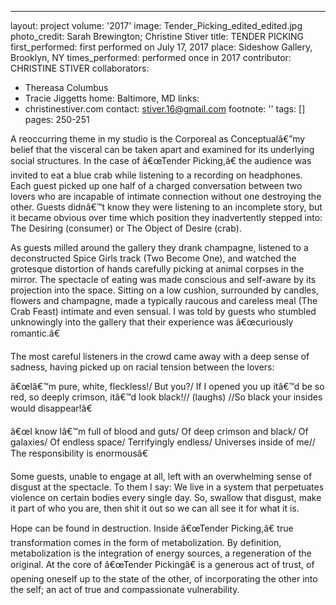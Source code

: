 ---
layout: project
volume: '2017'
image: Tender_Picking_edited_edited.jpg
photo_credit: Sarah Brewington; Christine Stiver
title: TENDER PICKING
first_performed: first performed on July 17, 2017
place: Sideshow Gallery, Brooklyn, NY
times_performed: performed once in 2017
contributor: CHRISTINE STIVER
collaborators:
- Thereasa Columbus
- Tracie Jiggetts
home: Baltimore, MD
links:
- christinestiver.com
contact: stiver.16@gmail.com
footnote: ''
tags: []
pages: 250-251



A reoccurring theme in my studio is the Corporeal as Conceptualâ€”my belief that the visceral can be taken apart and examined for its underlying social structures. In the case of â€œTender Picking,â€ the audience was invited to eat a blue crab while listening to a recording on headphones. Each guest picked up one half of a charged conversation between two lovers who are incapable of intimate connection without one destroying the other. Guests didnâ€™t know they were listening to an incomplete story, but it became obvious over time which position they inadvertently stepped into: The Desiring (consumer) or The Object of Desire (crab).

As guests milled around the gallery they drank champagne, listened to a deconstructed Spice Girls track (Two Become One), and watched the grotesque distortion of hands carefully picking at animal corpses in the mirror. The spectacle of eating was made conscious and self-aware by its projection into the space. Sitting on a low cushion, surrounded by candles, flowers and champagne, made a typically raucous and careless meal (The Crab Feast) intimate and even sensual. I was told by guests who stumbled unknowingly into the gallery that their experience was â€œcuriously romantic.â€

The most careful listeners in the crowd came away with a deep sense of sadness, having picked up on racial tension between the lovers:

â€œIâ€™m pure, white, fleckless!/ But you?/ If I opened you up itâ€™d be so red, so deeply crimson, itâ€™d look black!// (laughs) //So black your insides would disappear!â€

â€œI know Iâ€™m full of blood and guts/ Of deep crimson and black/ Of galaxies/ Of endless space/ Terrifyingly endless/ Universes inside of me// The responsibility is enormousâ€

Some guests, unable to engage at all, left with an overwhelming sense of disgust at the spectacle. To them I say:  We live in a system that perpetuates violence on certain bodies every single day. So, swallow that disgust, make it part of who you are, then shit it out so we can all see it for what it is.

Hope can be found in destruction. Inside â€œTender Picking,â€ true transformation comes in the form of metabolization. By definition, metabolization is the integration of energy sources, a regeneration of the original. At the core of â€œTender Pickingâ€ is a generous act of trust, of opening oneself up to the state of the other, of incorporating the other into the self; an act of true and compassionate vulnerability.
